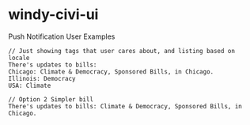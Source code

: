# windy-civi-ui

Push Notification User Examples

```
// Just showing tags that user cares about, and listing based on locale
There's updates to bills:
Chicago: Climate & Democracy, Sponsored Bills, in Chicago.
Illinois: Democracy
USA: Climate
```


```
// Option 2 Simpler bill
There's updates to bills: Climate & Democracy, Sponsored Bills, in Chicago.
```
